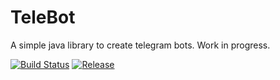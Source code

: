 # TeleBot
A simple java library to create telegram bots. Work in progress.

[![Build Status](https://travis-ci.org/EXH3Y/TeleBot.svg?branch=master)](https://travis-ci.org/EXH3Y/TeleBot)
[![Release](https://jitpack.io/v/EXH3Y/TeleBot.svg?style=flat-square)](https://jitpack.io/#EXH3Y/TeleBot)
